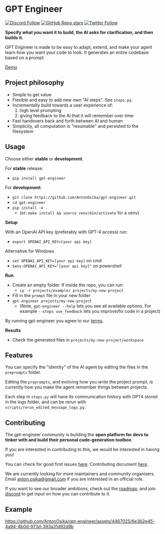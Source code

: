 # GPT Engineer

[![Discord Follow](https://dcbadge.vercel.app/api/server/8tcDQ89Ej2?style=flat)](https://discord.gg/8tcDQ89Ej2)
[![GitHub Repo stars](https://img.shields.io/github/stars/AntonOsika/gpt-engineer?style=social)](https://github.com/AntonOsika/gpt-engineer)
[![Twitter Follow](https://img.shields.io/twitter/follow/antonosika?style=social)](https://twitter.com/AntonOsika)


**Specify what you want it to build, the AI asks for clarification, and then builds it.**

GPT Engineer is made to be easy to adapt, extend, and make your agent learn how you want your code to look. It generates an entire codebase based on a prompt.

[Demo](https://twitter.com/antonosika/status/1667641038104674306)

## Project philosophy

- Simple to get value
- Flexible and easy to add new own "AI steps". See `steps.py`.
- Incrementally build towards a user experience of:
  1. high level prompting
  2. giving feedback to the AI that it will remember over time
- Fast handovers back and forth between AI and human
- Simplicity, all computation is "resumable" and persisted to the filesystem

## Usage

Choose either **stable** or **development**.

For **stable** release:

- `pip install gpt-engineer`

For **development**:
- `git clone https://github.com/AntonOsika/gpt-engineer.git`
- `cd gpt-engineer`
- `pip install -e .`
  - (or: `make install && source venv/bin/activate` for a venv)

**Setup**

With an OpenAI API key (preferably with GPT-4 access) run:

- `export OPENAI_API_KEY=[your api key]`

Alternative for Windows
- `set OPENAI_API_KEY=[your api key]` on cmd
- `$env:OPENAI_API_KEY="[your api key]"` on powershell

**Run**:

- Create an empty folder. If inside the repo, you can run:
  - `cp -r projects/example/ projects/my-new-project`
- Fill in the `prompt` file in your new folder
- `gpt-engineer projects/my-new-project`
  - (Note, `gpt-engineer --help` lets you see all available options. For example `--steps use_feedback` lets you improve/fix code in a project)

By running gpt-engineer you agree to our [terms](https://github.com/AntonOsika/gpt-engineer/blob/main/TERMS_OF_USE.md).

**Results**
- Check the generated files in `projects/my-new-project/workspace`


## Features

You can specify the "identity" of the AI agent by editing the files in the `preprompts` folder.

Editing the `preprompts`, and evolving how you write the project prompt, is currently how you make the agent remember things between projects.

Each step in `steps.py` will have its communication history with GPT4 stored in the logs folder, and can be rerun with `scripts/rerun_edited_message_logs.py`.

## Contributing
The gpt-engineer community is building the **open platform for devs to tinker with and build their personal code-generation toolbox**.

If you are interested in contributing to this, we would be interested in having you!

You can check for good first issues [here](https://github.com/AntonOsika/gpt-engineer/issues?q=is%3Aopen+is%3Aissue+label%3A%22good+first+issue%22).
Contributing document [here](.github/CONTRIBUTING.md).

We are currently looking for more maintainers and community organisers. Email anton.osika@gmail.com if you are interested in an official role.

If you want to see our broader ambitions, check out the [roadmap](https://github.com/AntonOsika/gpt-engineer/blob/main/ROADMAP.md), and join
[discord](https://discord.gg/8tcDQ89Ej2)
to get input on how you can contribute to it.

## Example

https://github.com/AntonOsika/gpt-engineer/assets/4467025/6e362e45-4a94-4b0d-973d-393a31d92d9b
